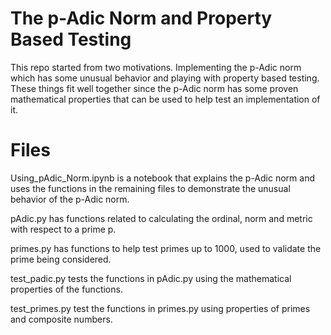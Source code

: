 # The p-Adic Norm and Property Based Testing
This repo started from two motivations. Implementing the p-Adic norm which has some unusual behavior and playing with property based testing. These things fit well together since the p-Adic norm has some proven mathematical properties that can be used to help test an implementation of it.

# Files
Using_pAdic_Norm.ipynb is a notebook that explains the p-Adic norm and uses the functions in the remaining files to demonstrate the unusual behavior of the p-Adic norm. 

pAdic.py has functions related to calculating the ordinal, norm and metric with respect to a prime p.

primes.py has functions to help test primes up to 1000, used to validate the prime being considered.

test_padic.py tests the functions in pAdic.py using the mathematical properties of the functions.

test_primes.py test the functions in primes.py using properties of primes and composite numbers.